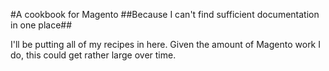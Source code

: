 #A cookbook for Magento
##Because I can't find sufficient documentation in one place##

I'll be putting all of my recipes in here. Given the amount of Magento work I do, this could get rather large over time.